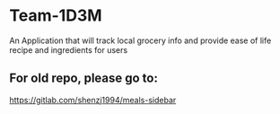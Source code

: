# Team-1D3M
An Application that will track local grocery info and provide ease of life recipe and ingredients for users

## For old repo, please go to:
https://gitlab.com/shenzj1994/meals-sidebar
